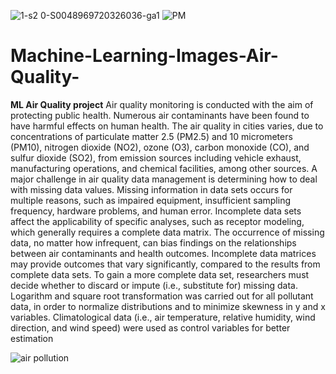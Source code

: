 ![1-s2 0-S0048969720326036-ga1](https://user-images.githubusercontent.com/78837487/121653199-0ca80d80-caba-11eb-88c0-884376226f55.jpg)
![PM](https://user-images.githubusercontent.com/78837487/121651037-d10c4400-cab7-11eb-9050-534a192cf9ba.jpg)




# Machine-Learning-Images-Air-Quality-
**ML Air Quality project**
Air quality monitoring is conducted with the aim of protecting public health. Numerous air contaminants have been found to have harmful effects on human health. The air
quality in cities varies, due to concentrations of particulate matter 2.5 (PM2.5) and 10 micrometers (PM10),
nitrogen dioxide (NO2), ozone (O3), carbon monoxide (CO), and sulfur dioxide (SO2),
from emission sources including vehicle exhaust, manufacturing operations, and chemical
facilities, among other sources.
A major challenge in air quality data management is determining how to deal with
missing data values. Missing information in data sets occurs for multiple reasons, such
as impaired equipment, insufficient sampling frequency, hardware problems, and human
error. Incomplete data sets affect the applicability of specific analyses, such as receptor
modeling, which generally requires a complete data matrix. The occurrence of missing
data, no matter how infrequent, can bias findings on the relationships between air contaminants and health outcomes. 
Incomplete data matrices may provide outcomes that vary significantly, compared to the results from complete data sets.
To gain a more complete data set, researchers must decide whether to discard or impute (i.e., substitute for) missing data.
 Logarithm and square root transformation was carried out for all pollutant data, in order to normalize distributions and to minimize skewness in y and x variables.  Climatological data (i.e., air temperature, relative humidity, wind direction, and wind
speed) were used as control variables for better estimation


![air pollution](https://user-images.githubusercontent.com/78837487/121651567-64457980-cab8-11eb-88d9-a35bba626fbd.jpg)
